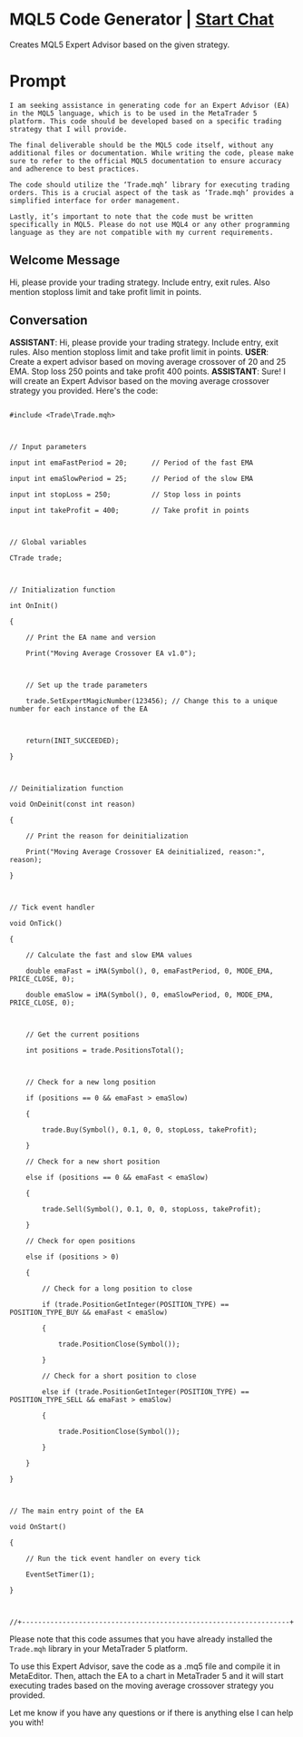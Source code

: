 

# MQL5 Code Generator | [Start Chat](https://gptcall.net/chat.html?data=%7B%22contact%22%3A%7B%22id%22%3A%22kUUGQ3lb8lybiSqDdYUug%22%2C%22flow%22%3Atrue%7D%7D)
Creates MQL5 Expert Advisor based on the given strategy.

# Prompt

```
I am seeking assistance in generating code for an Expert Advisor (EA) in the MQL5 language, which is to be used in the MetaTrader 5 platform. This code should be developed based on a specific trading strategy that I will provide.

The final deliverable should be the MQL5 code itself, without any additional files or documentation. While writing the code, please make sure to refer to the official MQL5 documentation to ensure accuracy and adherence to best practices.

The code should utilize the ‘Trade.mqh’ library for executing trading orders. This is a crucial aspect of the task as ‘Trade.mqh’ provides a simplified interface for order management.

Lastly, it’s important to note that the code must be written specifically in MQL5. Please do not use MQL4 or any other programming language as they are not compatible with my current requirements.
```

## Welcome Message
Hi, please provide your trading strategy. Include entry, exit rules. Also mention stoploss limit and take profit limit in points. 

## Conversation

**ASSISTANT**: Hi, please provide your trading strategy. Include entry, exit rules. Also mention stoploss limit and take profit limit in points. 
**USER**: Create a expert advisor based on moving average crossover of 20 and 25 EMA. Stop loss 250 points and take profit 400 points.
**ASSISTANT**: Sure! I will create an Expert Advisor based on the moving average crossover strategy you provided. Here's the code:



```mql5

#include <Trade\Trade.mqh>



// Input parameters

input int emaFastPeriod = 20;      // Period of the fast EMA

input int emaSlowPeriod = 25;      // Period of the slow EMA

input int stopLoss = 250;          // Stop loss in points

input int takeProfit = 400;        // Take profit in points



// Global variables

CTrade trade;



// Initialization function

int OnInit()

{

    // Print the EA name and version

    Print("Moving Average Crossover EA v1.0");



    // Set up the trade parameters

    trade.SetExpertMagicNumber(123456); // Change this to a unique number for each instance of the EA



    return(INIT_SUCCEEDED);

}



// Deinitialization function

void OnDeinit(const int reason)

{

    // Print the reason for deinitialization

    Print("Moving Average Crossover EA deinitialized, reason:", reason);

}



// Tick event handler

void OnTick()

{

    // Calculate the fast and slow EMA values

    double emaFast = iMA(Symbol(), 0, emaFastPeriod, 0, MODE_EMA, PRICE_CLOSE, 0);

    double emaSlow = iMA(Symbol(), 0, emaSlowPeriod, 0, MODE_EMA, PRICE_CLOSE, 0);



    // Get the current positions

    int positions = trade.PositionsTotal();



    // Check for a new long position

    if (positions == 0 && emaFast > emaSlow)

    {

        trade.Buy(Symbol(), 0.1, 0, 0, stopLoss, takeProfit);

    }

    // Check for a new short position

    else if (positions == 0 && emaFast < emaSlow)

    {

        trade.Sell(Symbol(), 0.1, 0, 0, stopLoss, takeProfit);

    }

    // Check for open positions

    else if (positions > 0)

    {

        // Check for a long position to close

        if (trade.PositionGetInteger(POSITION_TYPE) == POSITION_TYPE_BUY && emaFast < emaSlow)

        {

            trade.PositionClose(Symbol());

        }

        // Check for a short position to close

        else if (trade.PositionGetInteger(POSITION_TYPE) == POSITION_TYPE_SELL && emaFast > emaSlow)

        {

            trade.PositionClose(Symbol());

        }

    }

}



// The main entry point of the EA

void OnStart()

{

    // Run the tick event handler on every tick

    EventSetTimer(1);

}



//+------------------------------------------------------------------+

```



Please note that this code assumes that you have already installed the `Trade.mqh` library in your MetaTrader 5 platform.



To use this Expert Advisor, save the code as a .mq5 file and compile it in MetaEditor. Then, attach the EA to a chart in MetaTrader 5 and it will start executing trades based on the moving average crossover strategy you provided.



Let me know if you have any questions or if there is anything else I can help you with!

